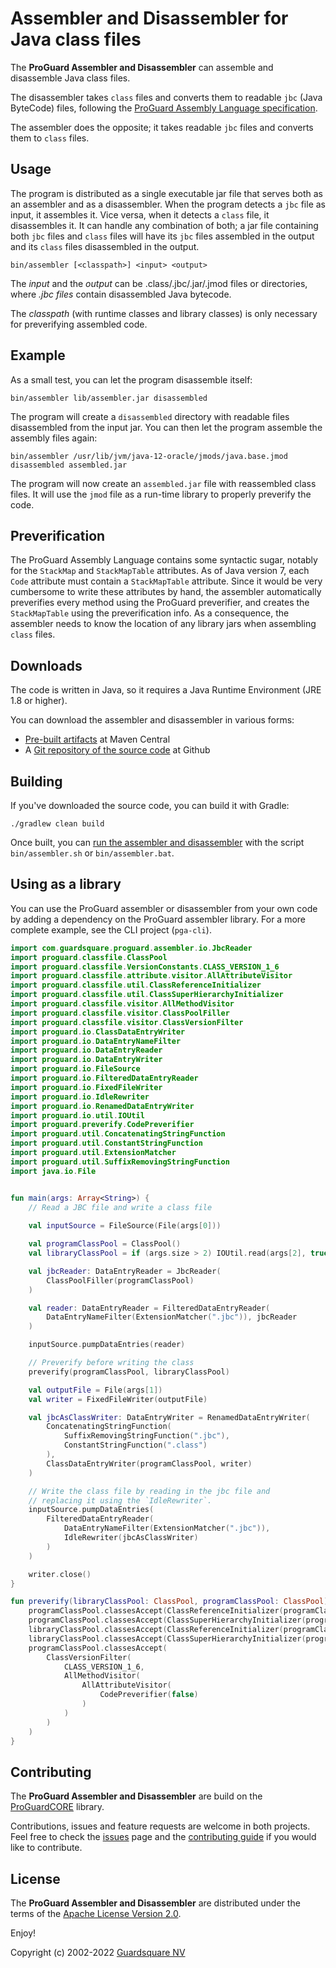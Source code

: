 # Assembler and Disassembler for Java class files

The **ProGuard Assembler and Disassembler** can assemble and disassemble
Java class files.

The disassembler takes `class` files and converts them to readable `jbc`
(Java ByteCode) files, following the [ProGuard Assembly Language
specification](docs/md/specification.md).

The assembler does the opposite; it takes readable `jbc` files and
converts them to `class` files.

## Usage

The program is distributed as a single executable jar file that serves both as
an assembler and as a disassembler. When the program detects a `jbc` file as
input, it assembles it. Vice versa, when it detects a `class` file, it
disassembles it. It can handle any combination of both; a jar file containing
both `jbc` files and `class` files will have its `jbc` files assembled in the
output and its `class` files disassembled in the output.

    bin/assembler [<classpath>] <input> <output>

The _input_ and the _output_ can be .class/.jbc/.jar/.jmod files or
directories, where  _.jbc files_ contain disassembled Java bytecode.

The _classpath_ (with runtime classes and library classes) is only necessary
for preverifying assembled code.

## Example

As a small test, you can let the program disassemble itself:

    bin/assembler lib/assembler.jar disassembled

The program will create a `disassembled` directory with readable files
disassembled from the input jar. You can then let the program assemble the
assembly files again:

    bin/assembler /usr/lib/jvm/java-12-oracle/jmods/java.base.jmod disassembled assembled.jar

The program will now create an `assembled.jar` file with reassembled class
files. It will use the `jmod` file as a run-time library to properly preverify
the code.

## Preverification

The ProGuard Assembly Language contains some syntactic sugar, notably for the
`StackMap` and `StackMapTable` attributes. As of Java version 7, each `Code`
attribute must contain a `StackMapTable` attribute. Since it would be very
cumbersome to write these attributes by hand, the assembler automatically
preverifies every method using the ProGuard preverifier, and creates the
`StackMapTable` using the preverification info. As a consequence, the
assembler needs to know the location of any library jars when assembling
`class` files.

## Downloads

The code is written in Java, so it requires a Java Runtime Environment
(JRE 1.8 or higher).

You can download the assembler and disassembler in various forms:

- [Pre-built artifacts](https://search.maven.org/search?q=g:com.guardsquare) at Maven Central
- A [Git repository of the source code](https://github.com/Guardsquare/proguard-assembler) at Github

## Building

If you've downloaded the source code, you can build it with Gradle:

    ./gradlew clean build

Once built, you can [run the assembler and disassembler](index.md) with the
script `bin/assembler.sh` or `bin/assembler.bat`.

## Using as a library

You can use the ProGuard assembler or disassembler from your own code by
adding a dependency on the ProGuard assembler library. For a more complete
example, see the CLI project (`pga-cli`).

```kotlin
import com.guardsquare.proguard.assembler.io.JbcReader
import proguard.classfile.ClassPool
import proguard.classfile.VersionConstants.CLASS_VERSION_1_6
import proguard.classfile.attribute.visitor.AllAttributeVisitor
import proguard.classfile.util.ClassReferenceInitializer
import proguard.classfile.util.ClassSuperHierarchyInitializer
import proguard.classfile.visitor.AllMethodVisitor
import proguard.classfile.visitor.ClassPoolFiller
import proguard.classfile.visitor.ClassVersionFilter
import proguard.io.ClassDataEntryWriter
import proguard.io.DataEntryNameFilter
import proguard.io.DataEntryReader
import proguard.io.DataEntryWriter
import proguard.io.FileSource
import proguard.io.FilteredDataEntryReader
import proguard.io.FixedFileWriter
import proguard.io.IdleRewriter
import proguard.io.RenamedDataEntryWriter
import proguard.io.util.IOUtil
import proguard.preverify.CodePreverifier
import proguard.util.ConcatenatingStringFunction
import proguard.util.ConstantStringFunction
import proguard.util.ExtensionMatcher
import proguard.util.SuffixRemovingStringFunction
import java.io.File


fun main(args: Array<String>) {
    // Read a JBC file and write a class file
 
    val inputSource = FileSource(File(args[0]))

    val programClassPool = ClassPool()
    val libraryClassPool = if (args.size > 2) IOUtil.read(args[2], true) else ClassPool()

    val jbcReader: DataEntryReader = JbcReader(
        ClassPoolFiller(programClassPool)
    )

    val reader: DataEntryReader = FilteredDataEntryReader(
        DataEntryNameFilter(ExtensionMatcher(".jbc")), jbcReader
    )

    inputSource.pumpDataEntries(reader)

    // Preverify before writing the class
    preverify(programClassPool, libraryClassPool)

    val outputFile = File(args[1])
    val writer = FixedFileWriter(outputFile)

    val jbcAsClassWriter: DataEntryWriter = RenamedDataEntryWriter(
        ConcatenatingStringFunction(
            SuffixRemovingStringFunction(".jbc"),
            ConstantStringFunction(".class")
        ),
        ClassDataEntryWriter(programClassPool, writer)
    )

    // Write the class file by reading in the jbc file and 
    // replacing it using the `IdleRewriter`.
    inputSource.pumpDataEntries(
        FilteredDataEntryReader(
            DataEntryNameFilter(ExtensionMatcher(".jbc")),
            IdleRewriter(jbcAsClassWriter)
        )
    )

    writer.close()
}

fun preverify(libraryClassPool: ClassPool, programClassPool: ClassPool) {
    programClassPool.classesAccept(ClassReferenceInitializer(programClassPool, libraryClassPool))
    programClassPool.classesAccept(ClassSuperHierarchyInitializer(programClassPool, libraryClassPool))
    libraryClassPool.classesAccept(ClassReferenceInitializer(programClassPool, libraryClassPool))
    libraryClassPool.classesAccept(ClassSuperHierarchyInitializer(programClassPool, libraryClassPool))
    programClassPool.classesAccept(
        ClassVersionFilter(
            CLASS_VERSION_1_6,
            AllMethodVisitor(
                AllAttributeVisitor(
                    CodePreverifier(false)
                )
            )
        )
    )
}
```


## Contributing

The **ProGuard Assembler and Disassembler** are build on the
[ProGuardCORE](https://github.com/Guardsquare/proguard-core) library.

Contributions, issues and feature requests are welcome in both projects.
Feel free to check the [issues](issues) page and the [contributing
guide](CONTRIBUTING.md) if you would like to contribute.

## License

The **ProGuard Assembler and Disassembler** are distributed under the terms of
the [Apache License Version 2.0](LICENSE).

Enjoy!

Copyright (c) 2002-2022 [Guardsquare NV](https://www.guardsquare.com/)
